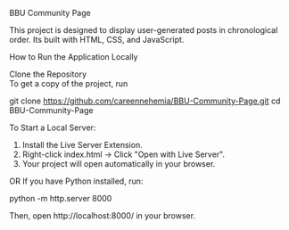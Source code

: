 BBU Community Page

This project is designed to display user-generated posts in chronological order. Its built with HTML, CSS, and JavaScript.

How to Run the Application Locally

Clone the Repository  
To get a copy of the project, run

git clone https://github.com/careennehemia/BBU-Community-Page.git
cd BBU-Community-Page

To Start a Local Server:

1. Install the Live Server Extension.
2. Right-click index.html → Click "Open with Live Server".
3. Your project will open automatically in your browser.

OR If you have Python installed, run:

python -m http.server 8000

Then, open http://localhost:8000/ in your browser.
